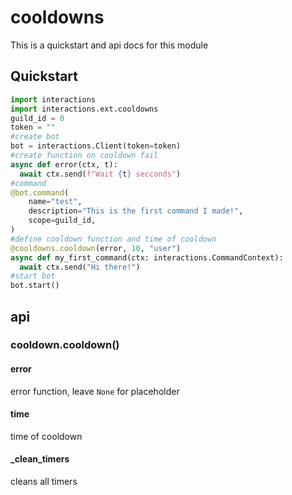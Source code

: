 # cooldowns
This is a quickstart and api docs for this module

## Quickstart
```python
import interactions
import interactions.ext.cooldowns
guild_id = 0
token = ""
#create bot
bot = interactions.Client(token=token)
#create function on cooldown fail
async def error(ctx, t):
  await ctx.send(f"Wait {t} secconds")
#command
@bot.command(
    name="test",
    description="This is the first command I made!",
    scope=guild_id,
)
#define cooldown function and time of cooldown
@cooldowns.cooldown(error, 10, "user")
async def my_first_command(ctx: interactions.CommandContext):
  await ctx.send("Hi there!")
#start bot
bot.start()
```
## api
### cooldown.cooldown()
#### error
error function, leave `None` for placeholder
#### time
time of cooldown
#### _clean_timers
cleans all timers
